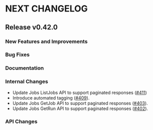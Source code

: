 # NEXT CHANGELOG

## Release v0.42.0

### New Features and Improvements

### Bug Fixes

### Documentation

### Internal Changes
* Update Jobs ListJobs API to support paginated responses ([#411](https://github.com/databricks/databricks-sdk-java/pull/411))
* Introduce automated tagging ([#409](https://github.com/databricks/databricks-sdk-java/pull/409)).
* Update Jobs GetJob API to support paginated responses  ([#403](https://github.com/databricks/databricks-sdk-java/pull/403)).
* Update Jobs GetRun API to support paginated responses  ([#402](https://github.com/databricks/databricks-sdk-java/pull/402)).
  
### API Changes

